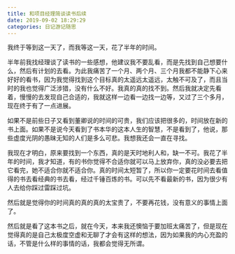 ```yaml
---
title: 和项目经理简谈读书后续
date: 2019-09-02 18:29:29
categories: 日记游记随思
---
```


我终于等到这一天了，而我等这一天，花了半年的时间。

半年前我找经理谈了读书的一些感想，他建议我不要乱看，而是先找到自己想要什么，然后有计划的去看。为此我痛苦了一个月、两个月、三个月我都不能静下心来好好的看书，因为我觉得找到这个目标真的太遥远太遥远，太触不可及了，而且当时的我也觉得广泛涉猎，没有什么不好。我真的真的找不到。然后我就决定先看着，慢慢的去发现自己合适的，我就这样一边看一边找一边等，又过了三个多月，现在终于有了一点进展。

如果不是前些日子又看到董卿说的时间的可贵，我们应该把很多的，时间放在新的书上面。如果不是说今天看到了书本华的这本人生的智慧，不是看到了，他说，那些虚度光阴的愚昧无知的人们是多么可悲。我想我还会一直在寻找。

我现在才明白，原来要找到一个东西，真的是天时地利人和，缺一不可。我花了半年的时间，我才知道，有的书你觉得不合适你就可以马上放弃你，真的没必要去把它看完，她不适合你就不适合你。真的时间太短暂了，所以你一定要花时间去看值得的书去看经典的书去看，经过千锤百炼的书。可以先不看最新的书，因为很少有人去给你踩过雷踩过坑。

然后就是觉得你的时间真的真的真的太宝贵了，不要再花钱，没有意义的事情上面了。

然后就是看了这本书之后，就在今天，本来我还懊恼于要加班太痛苦了，但是现在觉得真的是自己太极度空虚和无聊了才会有这样的想法，因为如果我的内心充盈的话，不管是什么样的事情的话，我都会觉得无所谓。
